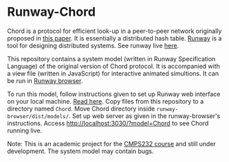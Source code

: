 # Runway-Chord
Chord is a protocol for efficient look-up in a peer-to-peer network originally proposed in <a href="https://pdos.csail.mit.edu/papers/chord:sigcomm01/chord_sigcomm.pdf">this paper</a>. It is essentially a distributed hash table.
<a href="https://medium.com/salesforce-open-source/runway-intro-dc0d9578e248#.55bqejy2y">Runway</a> is a tool for designing distributed systems. See runway live <a href="https://runway.systems/">here</a>.

This repository contains a system model (written in Runway Specification Language) of the original version of Chord protocol. It is accompanied with a view file (written in JavaScript) for interactive animated simultions.
It can be run in <a href="https://github.com/salesforce/runway-browser">Runway browser</a>.

To run this model, follow instructions given to set up Runway web interface on your local machine. <a href="https://github.com/salesforce/runway-browser">Read here</a>.
Copy files from this repository to a directory named <code>Chord</code>. Move Chord directory inside <code>runway-browser/dist/models/</code>.
Set up web server as given in the runway-browser's instructions.
Access <a href="http://localhost:3030/?model=Chord">http://localhost:3030/?model=Chord<a> to see Chord running live.

Note:
This is an academic project for the <a href="https://github.com/palvaro/CMPS232-Fall16">CMPS232 course</a> and still under development. The system model may contain bugs.
